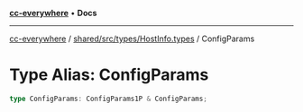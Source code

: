 [**cc-everywhere**](../../../../../index.md) • **Docs**

***

[cc-everywhere](../../../../../index.md) / [shared/src/types/HostInfo.types](../index.md) / ConfigParams

# Type Alias: ConfigParams

```ts
type ConfigParams: ConfigParams1P & ConfigParams;
```
